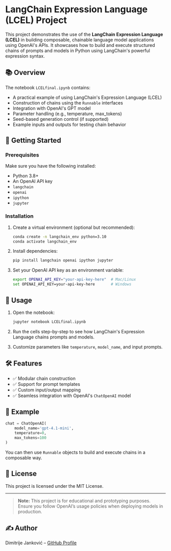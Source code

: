 
# LangChain Expression Language (LCEL) Project

This project demonstrates the use of the **LangChain Expression Language (LCEL)** in building composable, chainable language model applications using OpenAI's APIs. It showcases how to build and execute structured chains of prompts and models in Python using LangChain's powerful expression syntax.

## 📚 Overview

The notebook `LCELfinal.ipynb` contains:

- A practical example of using LangChain's Expression Language (LCEL)
- Construction of chains using the `Runnable` interfaces
- Integration with OpenAI's GPT model
- Parameter handling (e.g., temperature, max_tokens)
- Seed-based generation control (if supported)
- Example inputs and outputs for testing chain behavior

## 🚀 Getting Started

### Prerequisites

Make sure you have the following installed:

- Python 3.8+
- An OpenAI API key
- `langchain`
- `openai`
- `ipython`
- `jupyter`

### Installation

1. Create a virtual environment (optional but recommended):
   ```bash
   conda create -n langchain_env python=3.10
   conda activate langchain_env
   ```

2. Install dependencies:
   ```bash
   pip install langchain openai ipython jupyter
   ```

3. Set your OpenAI API key as an environment variable:
   ```bash
   export OPENAI_API_KEY="your-api-key-here"  # Mac/Linux
   set OPENAI_API_KEY=your-api-key-here       # Windows
   ```

## 🧠 Usage

1. Open the notebook:
   ```bash
   jupyter notebook LCELfinal.ipynb
   ```

2. Run the cells step-by-step to see how LangChain's Expression Language chains prompts and models.

3. Customize parameters like `temperature`, `model_name`, and input prompts.

## 🛠 Features

- ✅ Modular chain construction
- ✅ Support for prompt templates
- ✅ Custom input/output mapping
- ✅ Seamless integration with OpenAI's `ChatOpenAI` model

## 🧪 Example

```python
chat = ChatOpenAI(
    model_name='gpt-4.1-mini',
    temperature=0,
    max_tokens=100
)
```

You can then use `Runnable` objects to build and execute chains in a composable way.

## 📄 License

This project is licensed under the MIT License.

---

> **Note:** This project is for educational and prototyping purposes. Ensure you follow OpenAI’s usage policies when deploying models in production.

## ✍️ Author

Dimitrije Janković – [GitHub Profile](https://github.com/dimitrijejank)
